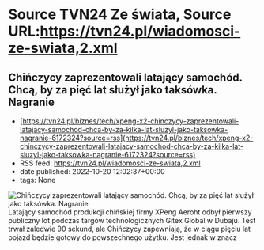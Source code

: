 # Source TVN24 Ze świata, Source URL:https://tvn24.pl/wiadomosci-ze-swiata,2.xml

## Chińczycy zaprezentowali latający samochód. Chcą, by za pięć lat służył jako taksówka. Nagranie
 - [https://tvn24.pl/biznes/tech/xpeng-x2-chinczycy-zaprezentowali-latajacy-samochod-chca-by-za-kilka-lat-sluzyl-jako-taksowka-nagranie-6172324?source=rss](https://tvn24.pl/biznes/tech/xpeng-x2-chinczycy-zaprezentowali-latajacy-samochod-chca-by-za-kilka-lat-sluzyl-jako-taksowka-nagranie-6172324?source=rss)
 - RSS feed: https://tvn24.pl/wiadomosci-ze-swiata,2.xml
 - date published: 2022-10-20 12:02:37+00:00
 - tags: None

<img alt="Chińczycy zaprezentowali latający samochód. Chcą, by za pięć lat służył jako taksówka. Nagranie" src="https://tvn24.pl/biznes/najnowsze/cdn-zdjecie-wi0avm-xpeng-x2-6172318/alternates/LANDSCAPE_1280" />
    Latający samochód produkcji chińskiej firmy XPeng Aeroht odbył pierwszy publiczny lot podczas targów technologicznych Gitex Global w Dubaju. Test trwał zaledwie 90 sekund, ale Chińczycy zapewniają, że w ciągu pięciu lat pojazd będzie gotowy do powszechnego użytku. Jest jednak w znacz
